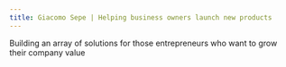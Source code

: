 ```yaml
---
title: Giacomo Sepe | Helping business owners launch new products
---
```


Building an array of solutions for those entrepreneurs who want to grow their company value

<!-- In the past 10 years focused solely on providing tools and servives to companies who want to develop digital and media assets.

Before Giacomo Sepe pursued an institutional career at international financial institutions (Merril Lynch, Hines, UBS) and turned into an independent advisor and entrepreneur first in partnership with 2 consulting firms and a private equity fund, and then on his own as a business manager on behalf of shareholders. -->

 <!-- Building a suite of services and tools for company managers to develop an audience and create revenue generating media and digital assets -

Business manager, product strategist, and recent founder of Lemon Perks, a personal holding company creating and marketing products and standardized services to support entrepreneurs launching new products.

Mr Sepe has 15 years of experience in business management, sales, and digital strategy, having worked for some of the largest financial institutions in the world and having been supporting small and medium entrepreneurs on financing, R&D, and digital development
-->
